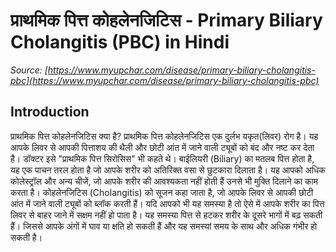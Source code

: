 # प्राथमिक पित्त कोहलेनजिटिस - Primary Biliary Cholangitis (PBC) in Hindi
_Source: [https://www.myupchar.com/disease/primary-biliary-cholangitis-pbc](https://www.myupchar.com/disease/primary-biliary-cholangitis-pbc)_

## Introduction
प्राथमिक पित्त कोहलेनजिटिस क्या है?
प्राथमिक पित्त कोहलेनजिटिस एक दुर्लभ यकृत(लिवर) रोग है। यह आपके लिवर से आपकी पित्ताशय की थैली और छोटी आंत में जाने वाली ट्यूबों को बंद और नष्ट कर देता है। डॉक्टर इसे "प्राथमिक पित्त सिरोसिस" भी कहते थे।
बाईलियरी (Biliary) का मतलब पित्त होता है, यह एक पाचन तरल होता है जो आपके शरीर को अतिरिक्त वसा से छुटकारा दिलाता है। यह आपको अधिक कोलेस्ट्रॉल और अन्य चीजें, जो आपके शरीर की आवश्यकता नहीं होती हैं उनसे भी मुक्ति दिलाने का काम करता है।
कोहलेनजिटिस (Cholangitis) को सूजन कहा जाता है, जो आपके लिवर से आपकी छोटी आंत में जाने वाली ट्यूबों को ब्लॉक करती हैं।
यदि आपको भी यह समस्या है तो ऐसे में आपके शरीर का पित्त लिवर से बाहर जाने में सक्षम नहीं हो पाता है। यह समस्या पित्त से हटकर शरीर के दूसरे भागों में बढ़ सकती हैं। जिससे आपके अंगों में घाव या क्षति हो सकती हैं और यह समस्यां समय के साथ और अधिक गंभीर हो सकती है।

